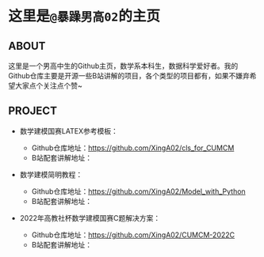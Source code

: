 # 这里是`@暴躁男高02`的主页

## ABOUT

这里是一个男高中生的Github主页，数学系本科生，数据科学爱好者。我的Github仓库主要是开源一些B站讲解的项目，各个类型的项目都有，如果不嫌弃希望大家点个关注点个赞~

## PROJECT


- 数学建模国赛LATEX参考模板：
  - Github仓库地址：https://github.com/XingA02/cls_for_CUMCM
  - B站配套讲解地址：

- 数学建模简明教程：
  - Github仓库地址：https://github.com/XingA02/Model_with_Python
  - B站配套讲解地址：
 
- 2022年高教社杯数学建模国赛C题解决方案：
  - Github仓库地址：https://github.com/XingA02/CUMCM-2022C
  - B站配套讲解地址：

